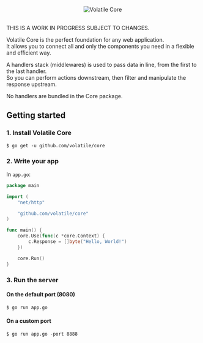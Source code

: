 <p align="center"><img src="https://s3-eu-west-1.amazonaws.com/whitedevops/volatile/volatile-core.png" alt="Volatile Core" title="Volatile Core"><br><br></p>

THIS IS A WORK IN PROGRESS SUBJECT TO CHANGES.

Volatile Core is the perfect foundation for any web application.  
It allows you to connect all and only the components you need in a flexible and efficient way.

A handlers stack (middlewares) is used to pass data in line, from the first to the last handler.  
So you can perform actions downstream, then filter and manipulate the response upstream.

No handlers are bundled in the Core package.

## Getting started

### 1. Install Volatile Core

```Shell
$ go get -u github.com/volatile/core
```

### 2. Write your app

In `app.go`:

```Go
package main

import (
	"net/http"

	"github.com/volatile/core"
)

func main() {
	core.Use(func(c *core.Context) {
		c.Response = []byte("Hello, World!")
	})

	core.Run()
}
```

### 3. Run the server

#### On the default port (8080)
```Shell
$ go run app.go
```

#### On a custom port

```Shell
$ go run app.go -port 8888
```

